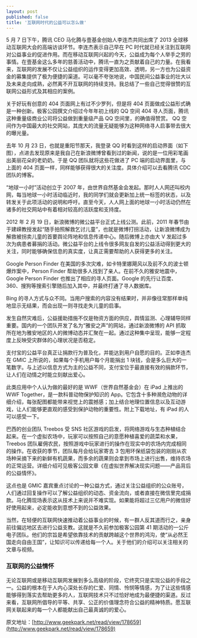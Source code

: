 ```yaml
---
layout: post
published: false
title: '互联网时代的公益可以怎么做'
---
```


5 月 7 日下午，腾讯 CEO 马化腾与壹基金创始人李连杰共同出席了 2013 全球移动互联网大会的高端访谈环节。李连杰表示自己早在 PC 时代就已经关注到互联网对公益事业的促进作用。而在移动互联网兴起的今天，公益成为每个人举手之劳的事情。在壹基金这么多年的慈善活动中，腾讯一直为之贡献着自己的力量。在我看来，互联网的发展不仅让公益组织的运作变得更加高效、透明，另一方也为公益资金的募集提供了极为便捷的渠道。可以毫不夸张地说，中国民间公益事业的壮大以及未来走向成熟，必然离不开互联网的持续支持。我总结了一些自己觉得很赞的互联网公益形式及其相应的案例。

关于好玩有创意的 404 页面网上有过不少罗列，但是将 404 页面做成公益形式确是一种创新。极客公园撰文介绍过今年年初上线的 QQ 空间 404 寻人页面，腾讯这种重量级商业公司将公益做到重量级产品 QQ 空间里，的确值得赞赏。 QQ 空间作为中国最大的社交网站，其庞大的流量无疑能够为这种网络寻人启事带去很大的曝光量。

去年 10 月 23 日，也就是重阳节那天，我登录 QQ 时看到这样的启动界面（如下图），点进去发现原来是我自己在新浪微博曾看到过的新闻，说的是一位用彩笔画出美丽花朵的老奶奶。于是 QQ 团队就将这些花做进了 PC 端的启动界面里，与上面的 404 页面一样，同样能够获得很大的关注度。具体介绍可以去看腾讯 CDC 团队的博客。

“地球一小时”活动创立于 2007 年，由世界自然基金会发起。那时人人网还叫校内网，每当地球一小时活动临近时，我的同学们就会更新加上统一标签的状态，以及转发关于此项活动的说明和呼吁。直至今天，人人网上面的地球一小时活动仍然在诸多的社交网站中有着相对较高的活跃度和支持度。

2012 年 2 月 19 日，新浪微博的微公益平台正式上线公测。此前，2011 年春节由于建嵘教授发起“随手拍照解救乞讨儿童”，也就是微博打拐活动，让新浪微博成为解救被拐卖儿童的首要舆论阵地和信息传递中心。随后微博上亦由大 V 发起过多次为病患者募捐的活动。微公益平台的上线令很多网友自发的公益活动得到更大的关注，同时能够确保信息的真实度，让真正需要帮助的人获得更多的关注。

Google Person Finder 在美国的多次灾难，如卡特里娜飓风以及前不久的波士顿爆炸案中，Person Finder 帮助很多人找到了亲人。在前不久的雅安地震中，Google Person Finder 也推出了相应的寻人页面。Google 的先行让百度、360、搜狗等搜索引擎随后加入其中，并最终打通了寻人数据库。

Bing 的寻人方式与众不同。当用户搜索的内容没有结果时，并非像往常那样单纯地显示无结果，而会出现一则寻找走失儿童的启事。

发生自然灾难后，公益援助措施不仅是物资方面的供应，舆情监测、心理辅导同样重要。国内的一个团队开发了名为“雅安之声”的网站，通过新浪微博的 API 抓取所在地为雅安地区的人的微博动态并汇聚在一起。通过这种集中呈现，能够一定程度上反映受灾群体的心理状况是否稳定。

支付宝的公益平台真正让捐款行为普及化，并能达到用户自愿的目的。正如李连杰在 GMIC 上所说的，如果每个手机用户每个月能捐出 1 块钱，会是多么巨大的一笔数字。与上述以信息方式为主的公益不同，支付宝位于最直接有效的捐款环节，让人们在动情之时能立刻献出爱心。

此类应用中个人认为做的最好的是 WWF（世界自然基金会）在 iPad 上推出的 WWF Together，是一款科普动物保护知识的 App。它包含十多种濒危动物的详细介绍，每张配图都能带来视觉上的震撼感；加上结合地理位置信息以及互动游戏，让人们能够更直观的感受到保护动物的重要性。附上下载地址，有 iPad 的人可以感受一下。

巴西的创业团队 Treebos 受 SNS 社区游戏的启发，将网络游戏与生态种植结合起来。在一个虚拟农场中，玩家可以按照自己的意愿种植喜爱的蔬菜和水果，Treebos 团队雇佣农民，按照游戏中玩家进行的操作在现实中的农场内完成相同的操作。在收获的季节，团队每月会给玩家寄去 3 包用环保纸袋包装的刚刚从农场种采摘下来的新鲜有机蔬果，而多余的蔬果则会拿到市场上进行出售，维持农场的正常运营。详细介绍可见极客公园文章《在虚拟世界解决现实问题——产品背后的公益情怀》。

这点也是 GMIC 嘉宾重点讨论的一种公益方式，通过关注公益组织的公众账号，人们通过回复操作可以了解公益组织的动态、资金流向，或者直接在微信里完成捐款。马化腾现场表示这从技术上来说并不难实现。如果能将超过三亿用户的微信好好使用起来，必定能收到意想不到的公益效果。

当然，在轻便的互联网快速推动着公益事业的时候，有一群人反其道而行之，亲身前往偏远地区去进行公益支教。这就是不久前参加极客公园第 41 期活动的一公斤电子团队。他们的宗旨是希望依靠技术的贡献跨越这个世界的鸿沟，使“从必然王国走向自由王国”，让知识可以传递给每一个人。关于他们的介绍可以关注相关的文章与视频。

### 互联网的公益情怀

无论互联网或是移动互联网发展到多么高级的阶段，它终究只是实现公益的手段之一。公益的根本在于人内心深处长存的仁爱、同情、怜悯等情感，为了让这些情感能够得到落实去帮助更多的人，互联网技术只不过恰好地成为最便捷的渠道。反过来看，互联网所倡导的平等、共享、公正的价值理念符合公益的精神特质。愿互联网关联起来的每一个人都能献出自己最真诚的的爱心。

原文地址：[http://www.geekpark.net/read/view/178659](http://www.geekpark.net/read/view/178659)